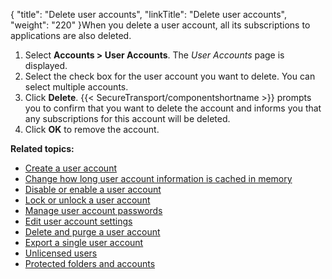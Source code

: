{
    "title": "Delete user accounts",
    "linkTitle": "Delete user accounts",
    "weight": "220"
}When you delete a user account, all its subscriptions to applications are also deleted.

1.  Select **Accounts > User Accounts**. The *User Accounts* page is displayed.
2.  Select the check box for the user account you want to delete. You can select multiple accounts.
3.  Click **Delete**. {{< SecureTransport/componentshortname >}} prompts you to confirm that you want to delete the account and informs you that any subscriptions for this account will be deleted.
4.  Click **OK** to remove the account.

**Related topics:**

-   <a href="../t_st_create_user_account" class="MCXref xref">Create a user account</a>
-   <a href="../t_st_change_how_long_user_account_information_is_cached" class="MCXref xref">Change how long user account information is cached in memory</a>
-   <a href="../t_st_disable_enable_user_account" class="MCXref xref">Disable or enable a user account</a>
-   <a href="../t_st_lock_unlock_user_account" class="MCXref xref">Lock or unlock a user account</a>
-   <a href="../t_st_manage_user_account_passwords" class="MCXref xref">Manage user account passwords</a>
-   <a href="../t_st_edit_user_account_settings" class="MCXref xref">Edit user account settings</a>
-   <a href="../t_st_delete_purge_user_account" class="MCXref xref">Delete and purge a user account</a>
-   <a href="../t_st_export_single_user_account" class="MCXref xref">Export a single user account</a>
-   <a href="../t_st_unlicensed_users" class="MCXref xref">Unlicensed users</a>
-   <a href="../c_st_protected_folders_accounts" class="MCXref xref">Protected folders and accounts</a>
